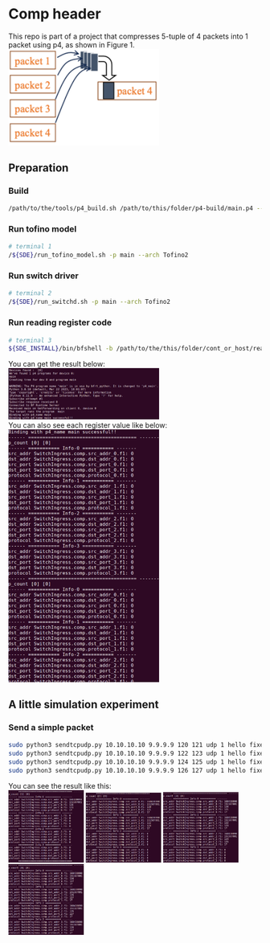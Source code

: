 # Comp header
This repo is part of a project that compresses 5-tuple of 4 packets into 1 packet using p4, as shown in Figure 1. <br>
<img src="./png/fig1.png" width="300px"> <br>
## Preparation
### Build
```bash
/path/to/the/tools/p4_build.sh /path/to/this/folder/p4-build/main.p4 --with-tofino2
```
### Run tofino model
```bash
# terminal 1
/${SDE}/run_tofino_model.sh -p main --arch Tofino2
```
### Run switch driver
```bash
# terminal 2
/${SDE}/run_switchd.sh -p main --arch Tofino2
```
### Run reading register code
```bash
# terminal 3
${SDE_INSTALL}/bin/bfshell -b /path/to/the/this/folder/cont_or_host/read_comp_main.py
```
You can get the result below: <br>
<img src="./png/fig2_readreg.png" width="300px"> <br>
You can also see each register value like below: <br>
<img src="./png/fig3_eachreg0.png" width="300px"> <br>

## A little simulation experiment
### Send a simple packet
```bash
sudo python3 sendtcpudp.py 10.10.10.10 9.9.9.9 120 121 udp 1 hello fixed veth1
sudo python3 sendtcpudp.py 10.10.10.10 9.9.9.9 122 123 udp 1 hello fixed veth1
sudo python3 sendtcpudp.py 10.10.10.10 9.9.9.9 124 125 udp 1 hello fixed veth1
sudo python3 sendtcpudp.py 10.10.10.10 9.9.9.9 126 127 udp 1 hello fixed veth1
```
You can see the result like this: <br>
<img src="./png/fig4_reg0.png" width="150px">
<img src="./png/fig5_reg1.png" width="150px">
<img src="./png/fig6_reg2.png" width="150px">
<img src="./png/fig7_reg3.png" width="150px"> <br>
